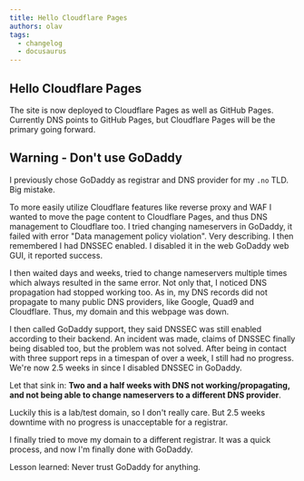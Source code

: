 ```yaml
---
title: Hello Cloudflare Pages
authors: olav
tags:
  - changelog
  - docusaurus
---
```


## Hello Cloudflare Pages

The site is now deployed to Cloudflare Pages as well as GitHub Pages. Currently DNS points to GitHub Pages, but Cloudflare Pages will be the primary going forward.

## Warning - Don't use GoDaddy

I previously chose GoDaddy as registrar and DNS provider for my `.no` TLD. Big mistake.

To more easily utilize Cloudflare features like reverse proxy and WAF I wanted to move the page content to Cloudflare Pages, and thus DNS management to Cloudflare too. I tried changing nameservers in GoDaddy, it failed with error "Data management policy violation". Very describing. I then remembered I had DNSSEC enabled. I disabled it in the web GoDaddy web GUI, it reported success.

I then waited days and weeks, tried to change nameservers multiple times which always resulted in the same error. Not only that, I noticed DNS propagation had stopped working too. As in, my DNS records did not propagate to many public DNS providers, like Google, Quad9 and Cloudflare. Thus, my domain and this webpage was down.

I then called GoDaddy support, they said DNSSEC was still enabled according to their backend. An incident was made, claims of DNSSEC finally being disabled too, but the problem was not solved. After being in contact with three support reps in a timespan of over a week, I still had no progress. We're now 2.5 weeks in since I disabled DNSSEC in GoDaddy.

Let that sink in: **Two and a half weeks with DNS not working/propagating, and not being able to change nameservers to a different DNS provider**.

Luckily this is a lab/test domain, so I don't really care. But 2.5 weeks downtime with no progress is unacceptable for a registrar.

I finally tried to move my domain to a different registrar. It was a quick process, and now I'm finally done with GoDaddy.

Lesson learned: Never trust GoDaddy for anything.
